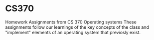 # CS370
Homework Assignments from CS 370 Operating systems
These assignments follow our learnings of the key concepts of the class and "implement" elements of an operating system that previosly exist. 
